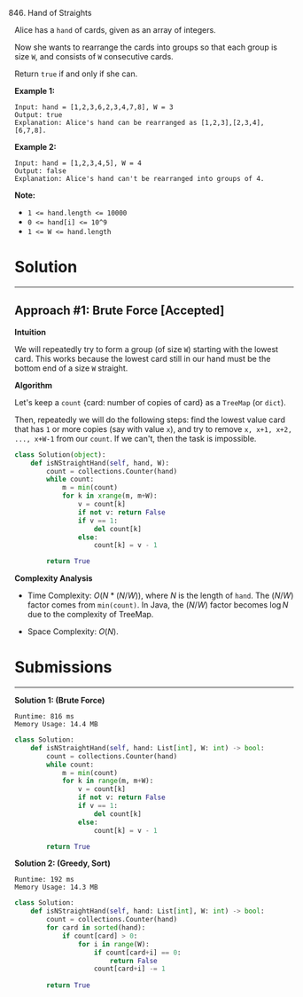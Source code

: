 846. Hand of Straights

Alice has a `hand` of cards, given as an array of integers.

Now she wants to rearrange the cards into groups so that each group is size `W`, and consists of `W` consecutive cards.

Return `true` if and only if she can.

 

**Example 1:**
```
Input: hand = [1,2,3,6,2,3,4,7,8], W = 3
Output: true
Explanation: Alice's hand can be rearranged as [1,2,3],[2,3,4],[6,7,8].
```

**Example 2:**
```
Input: hand = [1,2,3,4,5], W = 4
Output: false
Explanation: Alice's hand can't be rearranged into groups of 4.
```

**Note:**

* `1 <= hand.length <= 10000`
* `0 <= hand[i] <= 10^9`
* `1 <= W <= hand.length`

# Solution
---
## Approach #1: Brute Force [Accepted]
**Intuition**

We will repeatedly try to form a group (of size `W`) starting with the lowest card. This works because the lowest card still in our hand must be the bottom end of a size `W` straight.

**Algorithm**

Let's keep a `count` {card: number of copies of card} as a `TreeMap` (or `dict`).

Then, repeatedly we will do the following steps: find the lowest value card that has `1` or more copies (say with value `x`), and try to remove `x, x+1, x+2, ..., x+W-1` from our `count`. If we can't, then the task is impossible.

```python
class Solution(object):
    def isNStraightHand(self, hand, W):
        count = collections.Counter(hand)
        while count:
            m = min(count)
            for k in xrange(m, m+W):
                v = count[k]
                if not v: return False
                if v == 1:
                    del count[k]
                else:
                    count[k] = v - 1

        return True
```

**Complexity Analysis**

* Time Complexity: $O(N * (N/W))$, where $N$ is the length of `hand`. The $(N / W)$ factor comes from `min(count)`. In Java, the $(N / W)$ factor becomes $\log N$ due to the complexity of TreeMap.

* Space Complexity: $O(N)$.

# Submissions
---
**Solution 1: (Brute Force)**
```
Runtime: 816 ms
Memory Usage: 14.4 MB
```
```python
class Solution:
    def isNStraightHand(self, hand: List[int], W: int) -> bool:
        count = collections.Counter(hand)
        while count:
            m = min(count)
            for k in range(m, m+W):
                v = count[k]
                if not v: return False
                if v == 1:
                    del count[k]
                else:
                    count[k] = v - 1

        return True
```

**Solution 2: (Greedy, Sort)**
```
Runtime: 192 ms
Memory Usage: 14.3 MB
```
```python
class Solution:
    def isNStraightHand(self, hand: List[int], W: int) -> bool:
        count = collections.Counter(hand)
        for card in sorted(hand):
            if count[card] > 0:
                for i in range(W):
                    if count[card+i] == 0:
                        return False
                    count[card+i] -= 1
        
        return True
```